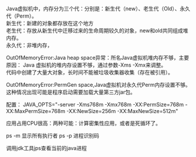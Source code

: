 Java虚拟机中，内存分为三个代：分别是：新生代（new）、老生代（Old）、永久代（Perm）。  
新生代：新建的对象都存放在这个地方  
老生代：存放从新生代中迁移过来的生命周期较久的对象，new和old共同组成堆内存。  
永久代：非堆内存，

OutOfMemoryError:Java heap space异常：所名Java虚拟机堆内存不够，主要原因：
Java 虚拟机的堆内存设置不够，通过参数-Xms  -Xmx来调整。  
代码中创建了大量大对象，长时间不能被垃圾收集器收集（存在被引用）。

OutOfMemoryError:PermGen space,Java虚拟机对永久代Perm内存设置不够。
这种情况出现可能是程序启动需要加载大量第三方jar包。

配置：
JAVA_OPTS="-server -Xms768m -Xmx768m -XX:PermSize=768m -XX:MaxPermSize=768m -XX:NewSize=256m -XX:MaxNewSize=512m"


应用占用CPU很高：两种可能：计算密集性应用，或者是死循环了。

ps -m 显示所有执行者
ps -p 进程识别码



调用jdk工具jps查看当前的java进程  
